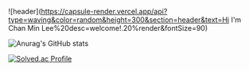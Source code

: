 ![header](https://capsule-render.vercel.app/api?type=waving&color=random&height=300&section=header&text=Hi I'm Chan Min Lee%20desc=welcome!.20%render&fontSize=90)



![Anurag's GitHub stats](https://github-readme-stats.vercel.app/api?username=SUSOT&show_icons=true&theme=radical)

[![Solved.ac Profile](http://mazassumnida.wtf/api/generate_badge?boj=SUSOT)](https://solved.ac/SUSOT)<br/>
